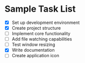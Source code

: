 # Sample Task List

- [x] Set up development environment
- [x] Create project structure
- [ ] Implement core functionality
- [ ] Add file watching capabilities
- [ ] Test window resizing
- [x] Write documentation
- [ ] Create application icon
